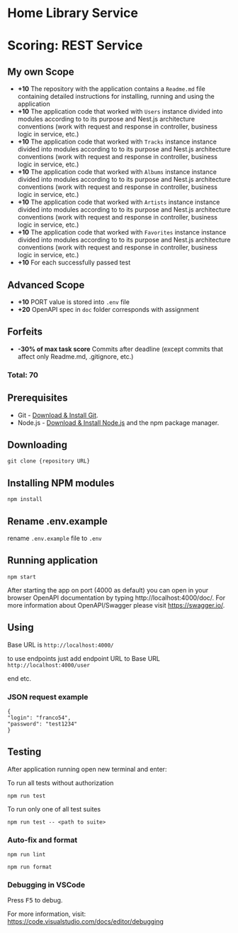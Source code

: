 # Home Library Service

# Scoring: REST Service

## My own Scope

- **+10** The repository with the application contains a `Readme.md` file containing detailed instructions for installing, running and using the application
- **+10** The application code that worked with `Users` instance divided into modules according to to its purpose and Nest.js architecture conventions (work with request and response in controller, business logic in service, etc.)
- **+10** The application code that worked with `Tracks` instance instance divided into modules according to to its purpose and Nest.js architecture conventions (work with request and response in controller, business logic in service, etc.)
- **+10** The application code that worked with `Albums` instance instance divided into modules according to to its purpose and Nest.js architecture conventions (work with request and response in controller, business logic in service, etc.)
- **+10** The application code that worked with `Artists` instance instance divided into modules according to to its purpose and Nest.js architecture conventions (work with request and response in controller, business logic in service, etc.)
- **+10** The application code that worked with `Favorites` instance instance divided into modules according to to its purpose and Nest.js architecture conventions (work with request and response in controller, business logic in service, etc.)
- **+10** For each successfully passed test

## Advanced Scope
- **+10** PORT value is stored into `.env` file
- **+20** OpenAPI spec in `doc` folder corresponds with assignment

## Forfeits
- **-30% of max task score** Commits after deadline (except commits that affect only Readme.md, .gitignore, etc.)

### Total: 70

## Prerequisites

- Git - [Download & Install Git](https://git-scm.com/downloads).
- Node.js - [Download & Install Node.js](https://nodejs.org/en/download/) and the npm package manager.

## Downloading

```
git clone {repository URL}
```

## Installing NPM modules

```
npm install
```

## Rename .env.example

rename `.env.example` file to `.env`

## Running application

```
npm start
```

After starting the app on port (4000 as default) you can open
in your browser OpenAPI documentation by typing http://localhost:4000/doc/.
For more information about OpenAPI/Swagger please visit https://swagger.io/.

## Using

Base URL is `http://localhost:4000/`

to use endpoints just add endpoint URL to Base URL `http://localhost:4000/user`

end etc.

### JSON request example

```
{
"login": "franco54",
"password": "test1234"
}
```

## Testing

After application running open new terminal and enter:

To run all tests without authorization

```
npm run test
```

To run only one of all test suites

```
npm run test -- <path to suite>
```

### Auto-fix and format

```
npm run lint
```

```
npm run format
```

### Debugging in VSCode

Press <kbd>F5</kbd> to debug.

For more information, visit: https://code.visualstudio.com/docs/editor/debugging
